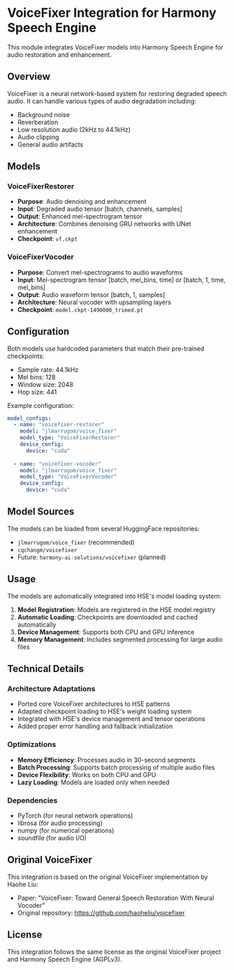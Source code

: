 # VoiceFixer Integration for Harmony Speech Engine

This module integrates VoiceFixer models into Harmony Speech Engine for audio restoration and enhancement.

## Overview

VoiceFixer is a neural network-based system for restoring degraded speech audio. It can handle various types of audio degradation including:
- Background noise
- Reverberation
- Low resolution audio (2kHz to 44.1kHz)
- Audio clipping
- General audio artifacts

## Models

### VoiceFixerRestorer
- **Purpose**: Audio denoising and enhancement
- **Input**: Degraded audio tensor [batch, channels, samples]
- **Output**: Enhanced mel-spectrogram tensor
- **Architecture**: Combines denoising GRU networks with UNet enhancement
- **Checkpoint**: `vf.ckpt`

### VoiceFixerVocoder
- **Purpose**: Convert mel-spectrograms to audio waveforms
- **Input**: Mel-spectrogram tensor [batch, mel_bins, time] or [batch, 1, time, mel_bins]
- **Output**: Audio waveform tensor [batch, 1, samples]
- **Architecture**: Neural vocoder with upsampling layers
- **Checkpoint**: `model.ckpt-1490000_trimed.pt`

## Configuration

Both models use hardcoded parameters that match their pre-trained checkpoints:
- Sample rate: 44.1kHz
- Mel bins: 128
- Window size: 2048
- Hop size: 441

Example configuration:
```yaml
model_configs:
  - name: "voicefixer-restorer"
    model: "jlmarrugom/voice_fixer"
    model_type: "VoiceFixerRestorer"
    device_config:
      device: "cuda"
      
  - name: "voicefixer-vocoder"
    model: "jlmarrugom/voice_fixer"
    model_type: "VoiceFixerVocoder"
    device_config:
      device: "cuda"
```

## Model Sources

The models can be loaded from several HuggingFace repositories:
- `jlmarrugom/voice_fixer` (recommended)
- `cqchangm/voicefixer`
- Future: `harmony-ai-solutions/voicefixer` (planned)

## Usage

The models are automatically integrated into HSE's model loading system:

1. **Model Registration**: Models are registered in the HSE model registry
2. **Automatic Loading**: Checkpoints are downloaded and cached automatically
3. **Device Management**: Supports both CPU and GPU inference
4. **Memory Management**: Includes segmented processing for large audio files

## Technical Details

### Architecture Adaptations
- Ported core VoiceFixer architectures to HSE patterns
- Adapted checkpoint loading to HSE's weight loading system
- Integrated with HSE's device management and tensor operations
- Added proper error handling and fallback initialization

### Optimizations
- **Memory Efficiency**: Processes audio in 30-second segments
- **Batch Processing**: Supports batch processing of multiple audio files
- **Device Flexibility**: Works on both CPU and GPU
- **Lazy Loading**: Models are loaded only when needed

### Dependencies
- PyTorch (for neural network operations)
- librosa (for audio processing)
- numpy (for numerical operations)
- soundfile (for audio I/O)

## Original VoiceFixer

This integration is based on the original VoiceFixer implementation by Haohe Liu:
- Paper: "VoiceFixer: Toward General Speech Restoration With Neural Vocoder"
- Original repository: https://github.com/haoheliu/voicefixer

## License

This integration follows the same license as the original VoiceFixer project and Harmony Speech Engine (AGPLv3).
